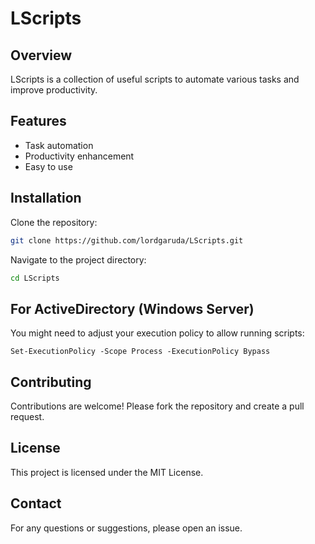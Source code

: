 # LScripts

## Overview
LScripts is a collection of useful scripts to automate various tasks and improve productivity.

## Features
- Task automation
- Productivity enhancement
- Easy to use

## Installation
Clone the repository:
```bash
git clone https://github.com/lordgaruda/LScripts.git
```

Navigate to the project directory:
```bash
cd LScripts
```

## For ActiveDirectory (Windows Server)
You might need to adjust your execution policy to allow running scripts:
```
Set-ExecutionPolicy -Scope Process -ExecutionPolicy Bypass
```


## Contributing
Contributions are welcome! Please fork the repository and create a pull request.

## License
This project is licensed under the MIT License.

## Contact
For any questions or suggestions, please open an issue.
